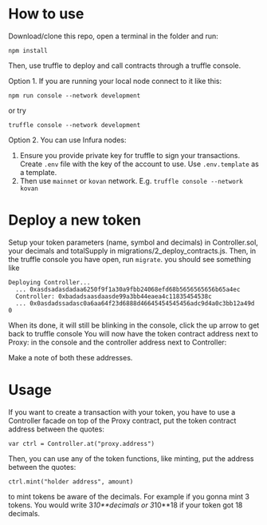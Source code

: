 # How to use
Download/clone this repo, open a terminal in the folder and run:

```
npm install
```

Then, use truffle to deploy and call contracts through a truffle console.

Option 1. If you are running your local node connect to it like this:

```
npm run console --network development
```
or try
```
truffle console --network development
```

Option 2. You can use Infura nodes:
1. Ensure you provide private key for truffle to sign your transactions. Create `.env` file with the key of the account to use. Use `.env.template` as a template.
2. Then use `mainnet` or `kovan` network. E.g. `truffle console --network kovan`

# Deploy a new token

Setup your token parameters (name, symbol and decimals) in Controller.sol, your decimals and totalSupply in migrations/2_deploy_contracts.js. Then, in the truffle console you have open, run `migrate`.
you should see something like
```
Deploying Controller...
  ... 0xasdsadasdadaa6250f9f1a30a9fbb24068efd68b5656565656b65a4ec
  Controller: 0xbadadsaasdaasde99a3bb44eaea4c11835454538c
  ... 0x0asdadssadasc0a6aa64f23d6888d46645454545456adc9d4a0c3bb12a49d
0
```
When its done, it will still be blinking in the console, click the up arrow to get back to truffle console
You will now have the token contract address next to Proxy:  in the console
and the controller address next to Controller:

Make a note of both these addresses.

# Usage

If you want to create a transaction with your token, you have to use a Controller facade on top of the Proxy contract,
put the token contract address between the quotes:
```
var ctrl = Controller.at("proxy.address")
```

Then, you can use any of the token functions, like minting, put the address between the quotes:
```
ctrl.mint("holder address", amount)
```

to mint tokens be aware of the decimals. For example if you gonna mint 3 tokens. You would write
3*10**decimals
or
3*10**18
if your token got 18 decimals.

